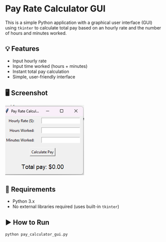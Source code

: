# Pay Rate Calculator GUI

This is a simple Python application with a graphical user interface (GUI) using `tkinter` to calculate total pay based on an hourly rate and the number of hours and minutes worked.

## 💡 Features

- Input hourly rate
- Input time worked (hours + minutes)
- Instant total pay calculation
- Simple, user-friendly interface

## 🖥️ Screenshot

![screenshot](screenshot.png)

## 🐍 Requirements

- Python 3.x  
- No external libraries required (uses built-in `tkinter`)

## ▶️ How to Run

```bash
python pay_calculator_gui.py


